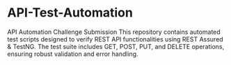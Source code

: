 # API-Test-Automation
API Automation Challenge Submission This repository contains automated test scripts designed to verify REST API functionalities using REST Assured &amp; TestNG. The test suite includes GET, POST, PUT, and DELETE operations, ensuring robust validation and error handling.
